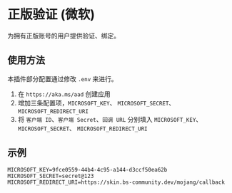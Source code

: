 # 正版验证 (微软)

为拥有正版账号的用户提供验证、绑定。

## 使用方法

本插件部分配置通过修改 `.env` 来进行。

1. 在 `https://aka.ms/aad` 创建应用
2. 增加三条配置项，`MICROSOFT_KEY`、 `MICROSOFT_SECRET`、 `MICROSOFT_REDIRECT_URI`
3. 将 `客户端 ID`、`客户端 Secret`、`回调 URL` 分别填入 `MICROSOFT_KEY`、 `MICROSOFT_SECRET`、 `MICROSOFT_REDIRECT_URI`

## 示例

```
MICROSOFT_KEY=9fce0559-44b4-4c95-a144-d3ccf50ea62b
MICROSOFT_SECRET=secret@123
MICROSOFT_REDIRECT_URI=https://skin.bs-community.dev/mojang/callback
```
